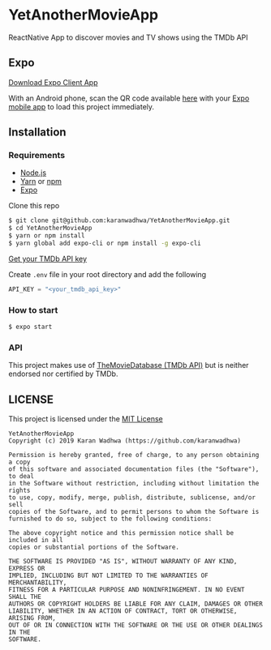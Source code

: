 # YetAnotherMovieApp
ReactNative App to discover movies and TV shows using the TMDb API

## Expo

[Download Expo Client App](https://play.google.com/store/apps/details?id=host.exp.exponent&hl=en_US)

With an Android phone, scan the QR code available [here](https://expo.io/@karanwadhwa/YAMA) with your [Expo mobile app](https://play.google.com/store/apps/details?id=host.exp.exponent&hl=en_US) to load this project immediately.

## Installation

### Requirements

- [Node.js](https://nodejs.org/en/)
- [Yarn](https://yarnpkg.com) or [npm](https://www.npmjs.com/)
- [Expo](https://expo.io/)


Clone this repo
```sh
$ git clone git@github.com:karanwadhwa/YetAnotherMovieApp.git
$ cd YetAnotherMovieApp
$ yarn or npm install
$ yarn global add expo-cli or npm install -g expo-cli
```
[Get your TMDb API key](https://www.themoviedb.org/faq/api)

Create `.env` file in your root directory and add the following
```js
API_KEY = "<your_tmdb_api_key>"
```
### How to start
```sh
$ expo start
```
### API

This project makes use of [TheMovieDatabase (TMDb API)](https://www.themoviedb.org/documentation/api) but is neither endorsed nor certified by TMDb.

## LICENSE

This project is licensed under the [MIT License](https://github.com/karanwadhwa/YetAnotherMovieApp/blob/master/LICENSE)
```
YetAnotherMovieApp
Copyright (c) 2019 Karan Wadhwa (https://github.com/karanwadhwa)

Permission is hereby granted, free of charge, to any person obtaining a copy
of this software and associated documentation files (the "Software"), to deal
in the Software without restriction, including without limitation the rights
to use, copy, modify, merge, publish, distribute, sublicense, and/or sell
copies of the Software, and to permit persons to whom the Software is
furnished to do so, subject to the following conditions:

The above copyright notice and this permission notice shall be included in all
copies or substantial portions of the Software.

THE SOFTWARE IS PROVIDED "AS IS", WITHOUT WARRANTY OF ANY KIND, EXPRESS OR
IMPLIED, INCLUDING BUT NOT LIMITED TO THE WARRANTIES OF MERCHANTABILITY,
FITNESS FOR A PARTICULAR PURPOSE AND NONINFRINGEMENT. IN NO EVENT SHALL THE
AUTHORS OR COPYRIGHT HOLDERS BE LIABLE FOR ANY CLAIM, DAMAGES OR OTHER
LIABILITY, WHETHER IN AN ACTION OF CONTRACT, TORT OR OTHERWISE, ARISING FROM,
OUT OF OR IN CONNECTION WITH THE SOFTWARE OR THE USE OR OTHER DEALINGS IN THE
SOFTWARE.
```

